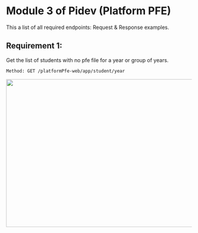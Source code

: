 # Module 3 of Pidev (Platform PFE)
This a list of all required endpoints: Request & Response examples.
## Requirement 1: 
Get the list of students with no pfe file for a year or group of years.
```bash
Method: GET /platformPfe-web/app/student/year
```
<img src="https://i.imgur.com/hYlLlrX.png" width="850" height="400">

